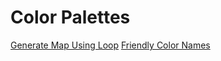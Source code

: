 # Color Palettes

[Generate Map Using Loop](http://bit.ly/2ulhsW0)
[Friendly Color Names](http://bit.ly/2m27OlA)
